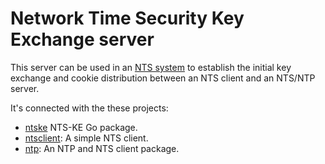 # Network Time Security Key Exchange server

This server can be used in an [NTS
system](https://datatracker.ietf.org/doc/draft-ietf-ntp-using-nts-for-ntp/)
to establish the initial key exchange and cookie distribution between
an NTS client and an NTS/NTP server.

It's connected with the these projects:

- [ntske](https://gitlab.com/hacklunch/ntkse) NTS-KE Go package.
- [ntsclient](https://gitlab.com/hacklunc/ntsclient): A simple NTS client.
- [ntp](https://hack.org/mchackorg/ntp): An NTP and NTS client
  package.

